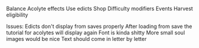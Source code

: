Balance
	Acolyte effects
	Use edicts
	Shop
	Difficulty modifiers
Events
	Harvest eligibility

Issues:
	Edicts don't display from saves properly
	After loading from save the tutorial for acolytes will display again
	Font is kinda shitty
	More small soul images would be nice
	Text should come in letter by letter